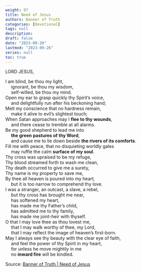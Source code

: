 ```yaml
---
weight: 07
title: Need of Jesus
authors: Banner of Truth
categories: [Devotional]
tags: null
description: 
draft: false
date: "2023-09-26"
lastmod: "2023-09-26"
series: null
toc: true
---
```


LORD JESUS,

I am blind, be thou my light,
<br>&emsp;    ignorant, be thou my wisdom,
<br>&emsp;    self-willed, be thou my mind.
<br>Open my ear to grasp quickly thy Spirit’s voice,
<br>&emsp;  and delightfully run after his beckoning hand;
<br>Melt my conscience that no hardness remain,
<br>&emsp;  make it alive to evil’s slightest touch;
<br>When Satan approaches may I <b>flee to thy wounds</b>,
<br>&emsp;  and there cease to tremble at all alarms.
<br>Be my good shepherd to lead me into
<br>&emsp;    <b>the green pastures of thy Word</b>,
<br>&emsp;  and cause me to lie down beside <b>the rivers of its comforts</b>.
<br>Fill me with peace, that no disquieting worldly gales
<br>&emsp;  may ruffle the calm <b>surface of my soul</b>.
<br>Thy cross was upraised to be my refuge,
<br>Thy blood streamed forth to wash me clean,
<br>Thy death occurred to give me a surety,
<br>Thy name is my property to save me,
<br>By thee all heaven is poured into my heart,
<br>&emsp;  but it is too narrow to comprehend thy love.
<br>I was a stranger, an outcast, a slave, a rebel,
<br>&emsp;  but thy cross has brought me near,
<br>&emsp;    has softened my heart,
<br>&emsp;    has made me thy Father’s child,
<br>&emsp;    has admitted me to thy family,
<br>&emsp;    has made me joint-heir with thyself.
<br>O that I may love thee as thou lovest me,
<br>&emsp;  that I may walk worthy of thee, my Lord,
<br>&emsp;  that I may reflect the image of heaven’s first-born.
<br>May I always see thy beauty with the clear eye of faith,
<br>&emsp;  and feel the power of thy Spirit in my heart,
<br>&emsp;  for unless he move mightily in me
<br>&emsp;  no <b>inward fire</b> will be kindled.




Source: <a href = "https://banneroftruth.org/us/devotional/need-of-jesus/" target="_blank" rel="noopener noreferrer">Banner of Truth | Need of Jesus</a>